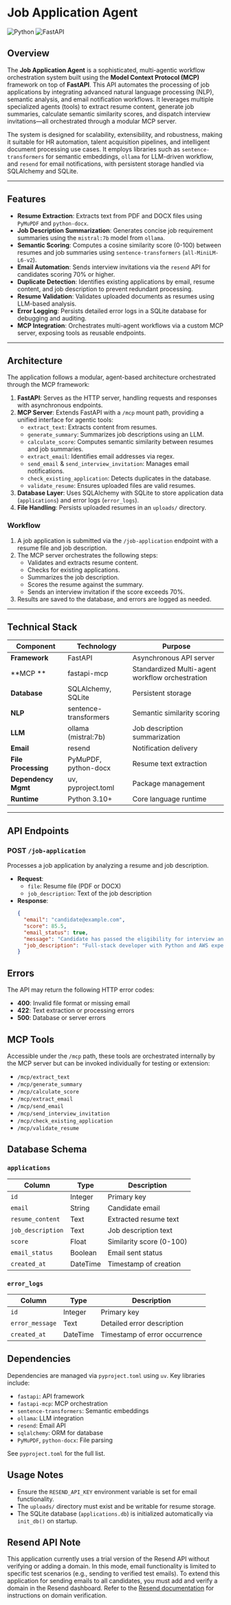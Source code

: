 # Job Application Agent

![Python](https://img.shields.io/badge/Python-3.10+-blue.svg)
![FastAPI](https://img.shields.io/badge/FastAPI-0.104.1-green.svg)


## Overview

The **Job Application Agent** is a sophisticated, multi-agentic workflow orchestration system built using the **Model Context Protocol (MCP)** framework on top of **FastAPI**. This API automates the processing of job applications by integrating advanced natural language processing (NLP), semantic analysis, and email notification workflows. It leverages multiple specialized agents (tools) to extract resume content, generate job summaries, calculate semantic similarity scores, and dispatch interview invitations—all orchestrated through a modular MCP server.

The system is designed for scalability, extensibility, and robustness, making it suitable for HR automation, talent acquisition pipelines, and intelligent document processing use cases. It employs libraries such as `sentence-transformers` for semantic embeddings, `ollama` for LLM-driven workflow, and `resend` for email notifications, with persistent storage handled via SQLAlchemy and SQLite.

---

## Features

- **Resume Extraction**: Extracts text from PDF and DOCX files using `PyMuPDF` and `python-docx`.
- **Job Description Summarization**: Generates concise job requirement summaries using the `mistral:7b` model from `ollama`.
- **Semantic Scoring**: Computes a cosine similarity score (0-100) between resumes and job summaries using `sentence-transformers` (`all-MiniLM-L6-v2`).
- **Email Automation**: Sends interview invitations via the `resend` API for candidates scoring 70% or higher.
- **Duplicate Detection**: Identifies existing applications by email, resume content, and job description to prevent redundant processing.
- **Resume Validation**: Validates uploaded documents as resumes using LLM-based analysis.
- **Error Logging**: Persists detailed error logs in a SQLite database for debugging and auditing.
- **MCP Integration**: Orchestrates multi-agent workflows via a custom MCP server, exposing tools as reusable endpoints.

---

## Architecture

The application follows a modular, agent-based architecture orchestrated through the MCP framework:

1. **FastAPI**: Serves as the HTTP server, handling requests and responses with asynchronous endpoints.
2. **MCP Server**: Extends FastAPI with a `/mcp` mount path, providing a unified interface for agentic tools:
   - `extract_text`: Extracts content from resumes.
   - `generate_summary`: Summarizes job descriptions using an LLM.
   - `calculate_score`: Computes semantic similarity between resumes and job summaries.
   - `extract_email`: Identifies email addresses via regex.
   - `send_email` & `send_interview_invitation`: Manages email notifications.
   - `check_existing_application`: Detects duplicates in the database.
   - `validate_resume`: Ensures uploaded files are valid resumes.
3. **Database Layer**: Uses SQLAlchemy with SQLite to store application data (`applications`) and error logs (`error_logs`).
4. **File Handling**: Persists uploaded resumes in an `uploads/` directory.

### Workflow
1. A job application is submitted via the `/job-application` endpoint with a resume file and job description.
2. The MCP server orchestrates the following steps:
   - Validates and extracts resume content.
   - Checks for existing applications.
   - Summarizes the job description.
   - Scores the resume against the summary.
   - Sends an interview invitation if the score exceeds 70%.
3. Results are saved to the database, and errors are logged as needed.

---

## Technical Stack

| Component             | Technology             | Purpose                              |
|-----------------------|------------------------|--------------------------------------|
| **Framework**         | FastAPI               | Asynchronous API server             |
| **MCP **     | fastapi-mcp           | Standardized Multi-agent workflow orchestration  |
| **Database**          | SQLAlchemy, SQLite    | Persistent storage                  |
| **NLP**               | sentence-transformers | Semantic similarity scoring         |
| **LLM**               | ollama (mistral:7b)   | Job description summarization       |
| **Email**             | resend                | Notification delivery               |
| **File Processing**   | PyMuPDF, python-docx  | Resume text extraction              |
| **Dependency Mgmt**   | uv, pyproject.toml    | Package management                  |
| **Runtime**           | Python 3.10+          | Core language runtime               |

---

## API Endpoints

### POST `/job-application`
Processes a job application by analyzing a resume and job description.

- **Request**:
  - `file`: Resume file (PDF or DOCX)
  - `job_description`: Text of the job description
- **Response**:
  ```json
  {
    "email": "candidate@example.com",
    "score": 85.5,
    "email_status": true,
    "message": "Candidate has passed the eligibility for interview and invitation sent successfully",
    "job_description": "Full-stack developer with Python and AWS experience..."
  }

## Errors

The API may return the following HTTP error codes:

- **400**: Invalid file format or missing email
- **422**: Text extraction or processing errors
- **500**: Database or server errors

## MCP Tools

Accessible under the `/mcp` path, these tools are orchestrated internally by the MCP server but can be invoked individually for testing or extension:

- `/mcp/extract_text`
- `/mcp/generate_summary`
- `/mcp/calculate_score`
- `/mcp/extract_email`
- `/mcp/send_email`
- `/mcp/send_interview_invitation`
- `/mcp/check_existing_application`
- `/mcp/validate_resume`

## Database Schema

### `applications`

| Column            | Type      | Description                     |
|-------------------|-----------|---------------------------------|
| `id`              | Integer   | Primary key                     |
| `email`           | String    | Candidate email                 |
| `resume_content`  | Text      | Extracted resume text           |
| `job_description` | Text      | Job description text            |
| `score`           | Float     | Similarity score (0-100)        |
| `email_status`    | Boolean   | Email sent status               |
| `created_at`      | DateTime  | Timestamp of creation           |

### `error_logs`

| Column            | Type      | Description                     |
|-------------------|-----------|---------------------------------|
| `id`              | Integer   | Primary key                     |
| `error_message`   | Text      | Detailed error description      |
| `created_at`      | DateTime  | Timestamp of error occurrence   |

## Dependencies

Dependencies are managed via `pyproject.toml` using `uv`. Key libraries include:

- `fastapi`: API framework
- `fastapi-mcp`: MCP orchestration
- `sentence-transformers`: Semantic embeddings
- `ollama`: LLM integration
- `resend`: Email API
- `sqlalchemy`: ORM for database
- `PyMuPDF`, `python-docx`: File parsing

See `pyproject.toml` for the full list.

## Usage Notes

- Ensure the `RESEND_API_KEY` environment variable is set for email functionality.
- The `uploads/` directory must exist and be writable for resume storage.
- The SQLite database (`applications.db`) is initialized automatically via `init_db()` on startup.

## Resend API Note

This application currently uses a trial version of the Resend API without verifying or adding a domain. In this mode, email functionality is limited to specific test scenarios (e.g., sending to verified test emails). To extend this application for sending emails to all candidates, you must add and verify a domain in the Resend dashboard. Refer to the [Resend documentation](https://resend.com/docs) for instructions on domain verification.
